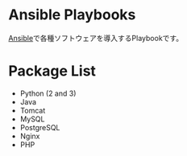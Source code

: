 # Ansible Playbooks

[Ansible](http://www.ansible.com/home)で各種ソフトウェアを導入するPlaybookです。

# Package List

- Python (2 and 3)
- Java
- Tomcat
- MySQL
- PostgreSQL
- Nginx
- PHP

